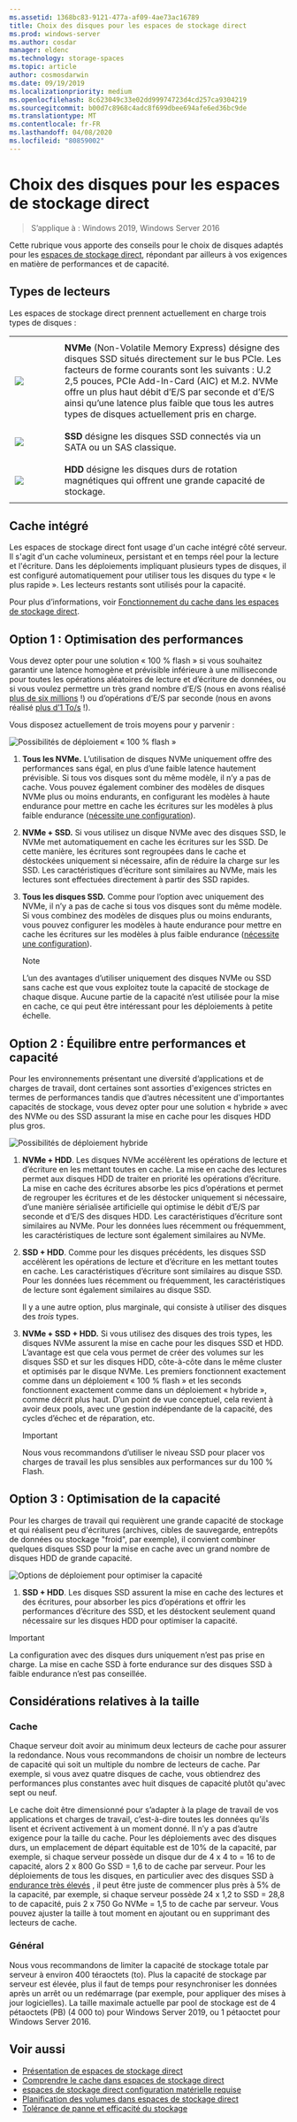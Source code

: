 ```yaml
---
ms.assetid: 1368bc83-9121-477a-af09-4ae73ac16789
title: Choix des disques pour les espaces de stockage direct
ms.prod: windows-server
ms.author: cosdar
manager: eldenc
ms.technology: storage-spaces
ms.topic: article
author: cosmosdarwin
ms.date: 09/19/2019
ms.localizationpriority: medium
ms.openlocfilehash: 8c623049c33e02dd99974723d4cd257ca9304219
ms.sourcegitcommit: b00d7c8968c4adc8f699dbee694afe6ed36bc9de
ms.translationtype: MT
ms.contentlocale: fr-FR
ms.lasthandoff: 04/08/2020
ms.locfileid: "80859002"
---
```

# <a name="choosing-drives-for-storage-spaces-direct"></a>Choix des disques pour les espaces de stockage direct

>S’applique à : Windows 2019, Windows Server 2016

Cette rubrique vous apporte des conseils pour le choix de disques adaptés pour les [espaces de stockage direct](storage-spaces-direct-overview.md), répondant par ailleurs à vos exigences en matière de performances et de capacité.

## <a name="drive-types"></a>Types de lecteurs

Les espaces de stockage direct prennent actuellement en charge trois types de disques :

<table>
    <tr style="border: 0;">
        <td style="padding: 10px; border: 0; width:70px">
            <img src="media/understand-the-cache/NVMe-100px.png">
        </td>
        <td style="padding: 10px; border: 0;" valign="middle">
            <b>NVMe</b> (Non-Volatile Memory Express) désigne des disques SSD situés directement sur le bus PCIe. Les facteurs de forme courants sont les suivants : U.2 2,5 pouces, PCIe Add-In-Card (AIC) et M.2. NVMe offre un plus haut débit d’E/S par seconde et d’E/S ainsi qu’une latence plus faible que tous les autres types de disques actuellement pris en charge.
        </td>
    </tr>
    <tr style="border: 0;">
        <td style="padding: 10px; border: 0; width:70px" >
            <img src="media/understand-the-cache/SSD-100px.png">
        </td>
        <td style="padding: 10px; border: 0;" valign="middle">
            <b>SSD</b> désigne les disques SSD connectés via un SATA ou un SAS classique.
        </td>
    </tr>
    <tr style="border: 0;">
        <td style="padding: 10px; border: 0; width:70px">
            <img src="media/understand-the-cache/HDD-100px.png">
        </td>
        <td style="padding: 10px; border: 0;" valign="middle">
            <b>HDD</b> désigne les disques durs de rotation magnétiques qui offrent une grande capacité de stockage.
        </td>
    </tr>
</table>

## <a name="built-in-cache"></a>Cache intégré

Les espaces de stockage direct font usage d'un cache intégré côté serveur. Il s'agit d'un cache volumineux, persistant et en temps réel pour la lecture et l'écriture. Dans les déploiements impliquant plusieurs types de disques, il est configuré automatiquement pour utiliser tous les disques du type « le plus rapide ». Les lecteurs restants sont utilisés pour la capacité.

Pour plus d’informations, voir [Fonctionnement du cache dans les espaces de stockage direct](understand-the-cache.md).

## <a name="option-1--maximizing-performance"></a>Option 1 : Optimisation des performances

Vous devez opter pour une solution « 100 % flash » si vous souhaitez garantir une latence homogène et prévisible inférieure à une milliseconde pour toutes les opérations aléatoires de lecture et d’écriture de données, ou si vous voulez permettre un très grand nombre d’E/S (nous en avons réalisé [plus de six millions](https://www.youtube.com/watch?v=0LviCzsudGY&t=28m) !) ou d’opérations d’E/S par seconde (nous en avons réalisé [plus d’1 To/s](https://www.youtube.com/watch?v=-LK2ViRGbWs&t=16m50s) !).

Vous disposez actuellement de trois moyens pour y parvenir :

![Possibilités de déploiement « 100 % flash »](media/choosing-drives-and-resiliency-types/All-Flash-Deployment-Possibilities.png)

1. **Tous les NVMe.** L’utilisation de disques NVMe uniquement offre des performances sans égal, en plus d’une faible latence hautement prévisible. Si tous vos disques sont du même modèle, il n’y a pas de cache. Vous pouvez également combiner des modèles de disques NVMe plus ou moins endurants, en configurant les modèles à haute endurance pour mettre en cache les écritures sur les modèles à plus faible endurance ([nécessite une configuration](understand-the-cache.md#manual-configuration)).

2. **NVMe + SSD.** Si vous utilisez un disque NVMe avec des disques SSD, le NVMe met automatiquement en cache les écritures sur les SSD. De cette manière, les écritures sont regroupées dans le cache et déstockées uniquement si nécessaire, afin de réduire la charge sur les SSD. Les caractéristiques d’écriture sont similaires au NVMe, mais les lectures sont effectuées directement à partir des SSD rapides.

3. **Tous les disques SSD.** Comme pour l’option avec uniquement des NVMe, il n’y a pas de cache si tous vos disques sont du même modèle. Si vous combinez des modèles de disques plus ou moins endurants, vous pouvez configurer les modèles à haute endurance pour mettre en cache les écritures sur les modèles à plus faible endurance ([nécessite une configuration](understand-the-cache.md#manual-configuration)).

   >[!NOTE]
   > L’un des avantages d’utiliser uniquement des disques NVMe ou SSD sans cache est que vous exploitez toute la capacité de stockage de chaque disque. Aucune partie de la capacité n’est utilisée pour la mise en cache, ce qui peut être intéressant pour les déploiements à petite échelle.

## <a name="option-2--balancing-performance-and-capacity"></a>Option 2 : Équilibre entre performances et capacité

Pour les environnements présentant une diversité d’applications et de charges de travail, dont certaines sont assorties d'exigences strictes en termes de performances tandis que d’autres nécessitent une d'importantes capacités de stockage, vous devez opter pour une solution « hybride » avec des NVMe ou des SSD assurant la mise en cache pour les disques HDD plus gros.

![Possibilités de déploiement hybride](media/choosing-drives-and-resiliency-types/Hybrid-Deployment-Possibilities.png)

1. **NVMe + HDD**. Les disques NVMe accélèrent les opérations de lecture et d’écriture en les mettant toutes en cache. La mise en cache des lectures permet aux disques HDD de traiter en priorité les opérations d’écriture. La mise en cache des écritures absorbe les pics d’opérations et permet de regrouper les écritures et de les déstocker uniquement si nécessaire, d’une manière sérialisée artificielle qui optimise le débit d’E/S par seconde et d’E/S des disques HDD. Les caractéristiques d’écriture sont similaires au NVMe. Pour les données lues récemment ou fréquemment, les caractéristiques de lecture sont également similaires au NVMe.

2. **SSD + HDD**. Comme pour les disques précédents, les disques SSD accélèrent les opérations de lecture et d’écriture en les mettant toutes en cache. Les caractéristiques d’écriture sont similaires au disque SSD. Pour les données lues récemment ou fréquemment, les caractéristiques de lecture sont également similaires au disque SSD.

    Il y a une autre option, plus marginale, qui consiste à utiliser des disques des *trois* types.

3. **NVMe + SSD + HDD.** Si vous utilisez des disques des trois types, les disques NVMe assurent la mise en cache pour les disques SSD et HDD. L’avantage est que cela vous permet de créer des volumes sur les disques SSD et sur les disques HDD, côte-à-côte dans le même cluster et optimisés par le disque NVMe. Les premiers fonctionnent exactement comme dans un déploiement « 100 % flash » et les seconds fonctionnent exactement comme dans un déploiement « hybride », comme décrit plus haut. D’un point de vue conceptuel, cela revient à avoir deux pools, avec une gestion indépendante de la capacité, des cycles d’échec et de réparation, etc.

   >[!IMPORTANT]
   > Nous vous recommandons d’utiliser le niveau SSD pour placer vos charges de travail les plus sensibles aux performances sur du 100 % Flash.

## <a name="option-3--maximizing-capacity"></a>Option 3 : Optimisation de la capacité

Pour les charges de travail qui requièrent une grande capacité de stockage et qui réalisent peu d'écritures (archives, cibles de sauvegarde, entrepôts de données ou stockage "froid", par exemple), il convient combiner quelques disques SSD pour la mise en cache avec un grand nombre de disques HDD de grande capacité.

![Options de déploiement pour optimiser la capacité](media/choosing-drives-and-resiliency-types/maximizing-capacity.png)

1. **SSD + HDD**. Les disques SSD assurent la mise en cache des lectures et des écritures, pour absorber les pics d’opérations et offrir les performances d’écriture des SSD, et les déstockent seulement quand nécessaire sur les disques HDD pour optimiser la capacité.

>[!IMPORTANT]
>La configuration avec des disques durs uniquement n’est pas prise en charge. La mise en cache SSD à forte endurance sur des disques SSD à faible endurance n’est pas conseillée.

## <a name="sizing-considerations"></a>Considérations relatives à la taille

### <a name="cache"></a>Cache

Chaque serveur doit avoir au minimum deux lecteurs de cache pour assurer la redondance. Nous vous recommandons de choisir un nombre de lecteurs de capacité qui soit un multiple du nombre de lecteurs de cache. Par exemple, si vous avez quatre disques de cache, vous obtiendrez des performances plus constantes avec huit disques de capacité plutôt qu'avec sept ou neuf.

Le cache doit être dimensionné pour s’adapter à la plage de travail de vos applications et charges de travail, c’est-à-dire toutes les données qu’ils lisent et écrivent activement à un moment donné. Il n’y a pas d’autre exigence pour la taille du cache. Pour les déploiements avec des disques durs, un emplacement de départ équitable est de 10% de la capacité, par exemple, si chaque serveur possède un disque dur de 4 x 4 to = 16 to de capacité, alors 2 x 800 Go SSD = 1,6 to de cache par serveur. Pour les déploiements de tous les disques, en particulier avec des disques SSD à [endurance très élevés](https://blogs.technet.microsoft.com/filecab/2017/08/11/understanding-dwpd-tbw/) , il peut être juste de commencer plus près à 5% de la capacité, par exemple, si chaque serveur possède 24 x 1,2 to SSD = 28,8 to de capacité, puis 2 x 750 Go NVMe = 1,5 to de cache par serveur. Vous pouvez ajuster la taille à tout moment en ajoutant ou en supprimant des lecteurs de cache.

### <a name="general"></a>Général

Nous vous recommandons de limiter la capacité de stockage totale par serveur à environ 400 téraoctets (to). Plus la capacité de stockage par serveur est élevée, plus il faut de temps pour resynchroniser les données après un arrêt ou un redémarrage (par exemple, pour appliquer des mises à jour logicielles). La taille maximale actuelle par pool de stockage est de 4 pétaoctets (PB) (4 000 to) pour Windows Server 2019, ou 1 pétaoctet pour Windows Server 2016.

## <a name="see-also"></a>Voir aussi

- [Présentation de espaces de stockage direct](storage-spaces-direct-overview.md)
- [Comprendre le cache dans espaces de stockage direct](understand-the-cache.md)
- [espaces de stockage direct configuration matérielle requise](storage-spaces-direct-hardware-requirements.md)
- [Planification des volumes dans espaces de stockage direct](plan-volumes.md)
- [Tolérance de panne et efficacité du stockage](storage-spaces-fault-tolerance.md)
